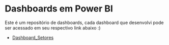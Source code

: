 # Dashboards em Power BI

Este é um repositório de dashboards, cada dashboard que desenvolvi pode ser acessado em seu respectivo link abaixo :)

* [Dashboard_Setores](https://app.powerbi.com/view?r=eyJrIjoiODY4MGY5YzQtNWQwZi00MDk3LTkzYzQtNDhmZGY0ZDY5MmZiIiwidCI6ImIyZTE2Mjk3LTJlZDYtNDFiOC1iODIyLWE5NTRlOTViZDJmMCIsImMiOjR9&pageName=ReportSection)
